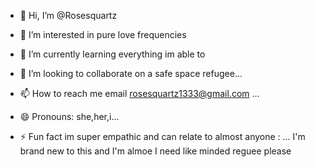 - 👋 Hi, I’m @Rosesquartz
- 👀 I’m interested in pure love frequencies 
- 🌱 I’m currently learning everything im able to

- 💞️ I’m looking to collaborate on a safe space refugee...
- 📫 How to reach me email rosesquartz1333@gmail.com ...
- 😄 Pronouns: she,her,i...
- ⚡ Fun fact im super empathic and can relate to almost anyone : ...
I'm brand new to this and I'm almoe I need like minded reguee please 
<!---
Rosesquartz/Rosesquartz is a ✨ special ✨ repository because its `README.md` (this file) appears on your GitHub profile.
You can click the Preview link to take a look at your changes.
--->
